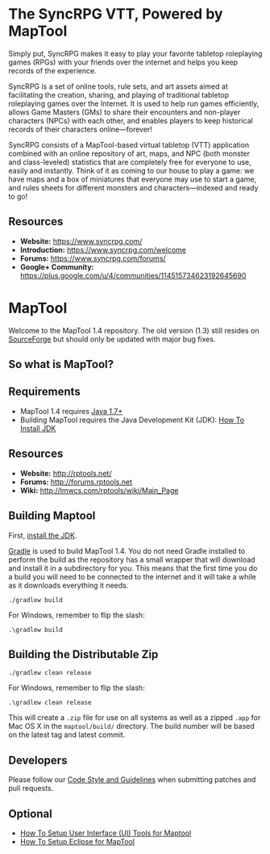 The SyncRPG VTT, Powered by MapTool
===================================
Simply put, SyncRPG makes it easy to play your favorite tabletop roleplaying games (RPGs) with your friends over the internet and helps you keep records of the experience.

SyncRPG is a set of online tools, rule sets, and art assets aimed at facilitating the creation, sharing, and playing of traditional tabletop roleplaying games over the Internet. It is used to help run games efficiently, allows Game Masters (GMs) to share their encounters and non-player characters (NPCs) with each other, and enables players to keep historical records of their characters online—forever!

SyncRPG consists of a MapTool-based virtual tabletop (VTT) application combined with an online repository of art, maps, and NPC (both monster and class-leveled) statistics that are completely free for everyone to use, easily and instantly. Think of it as coming to our house to play a game: we have maps and a box of miniatures that everyone may use to start a game, and rules sheets for different monsters and characters—indexed and ready to go!

Resources
---------
- **Website:** https://www.syncrpg.com/
- **Introduction:** https://www.syncrpg.com/welcome
- **Forums:**  https://www.syncrpg.com/forums/
- **Google+ Community:**  https://plus.google.com/u/4/communities/114515734623192645690

MapTool
=======
Welcome to the MapTool 1.4 repository. The old version (1.3) still resides on [SourceForge](http://sourceforge.net/p/rptools/svn/HEAD/tree/) but should only be updated with major bug fixes.

So what is MapTool?
-------------------
Requirements
------------

- MapTool 1.4 requires [Java 1.7+](https://java.com/en/download/)
- Building MapTool requires the Java Development Kit (JDK): [How To Install JDK](doc/How_To_Install_JDK.md)

Resources
---------

 - **Website:** http://rptools.net/ 
 - **Forums:**  http://forums.rptools.net 
 - **Wiki:**    http://lmwcs.com/rptools/wiki/Main_Page 

Building Maptool
----------------

First, [install the JDK](doc/How_To_Install_JDK.md).

[Gradle](http://gradle.org/) is used to build MapTool 1.4. You do not need Gradle installed to perform the build as the repository has a small wrapper that will download and install it in a subdirectory for you. This means that the first time you do a build you will need to be connected to the internet and it will take a while
as it downloads everything it needs.

```Shell
./gradlew build  
```

For Windows, remember to flip the slash:

```Shell
.\gradlew build  
```

Building the Distributable Zip
------------------------------

```Shell
./gradlew clean release
```

For Windows, remember to flip the slash:

```Shell
.\gradlew clean release 
```

This will create a `.zip` file for use on all systems as well as a zipped `.app` for Mac OS X in the `maptool/build/` directory. The build number will be based on the latest tag and latest commit.

Developers
----------

Please follow our [Code Style and Guidelines](doc/Code_Style_and_Guidelines.md) when submitting patches and pull requests.


Optional
--------

- [How To Setup User Interface (UI) Tools for Maptool](doc/How_To_Setup_UI_Tools.md)
- [How To Setup Eclipse for MapTool](doc/How_To_Setup_Eclipse.md)
